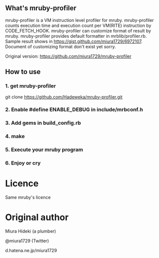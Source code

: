 ## What's mruby-profiler

mruby-profiler is a VM instruction level profiler for mruby. mruby-profiler
counts execution time and execution count per VM(RITE) instruction
by CODE_FETCH_HOOK.
mruby-profiler can customize format of result by mruby. mruby-profiler provides default formatter in mrblib/profiler.rb. Sample result shows in https://gist.github.com/miura1729/6972107. Document of customizing format don't exist yet sorry.

Original version: https://github.com/miura1729/mruby-profiler

## How to use

### 1. get mruby-profiler
  git clone https://github.com/Hadeweka/mruby-profiler.git

### 2. Enable #define ENABLE_DEBUG in include/mrbconf.h

### 3. Add gems in build_config.rb

### 4. make

### 5. Execute your mruby program

### 6. Enjoy or cry

# Licence
 Same mruby's licence

# Original author

 Miura Hideki (a plumber)

 @miura1729 (Twitter)

 d.hatena.ne.jp/miura1729
